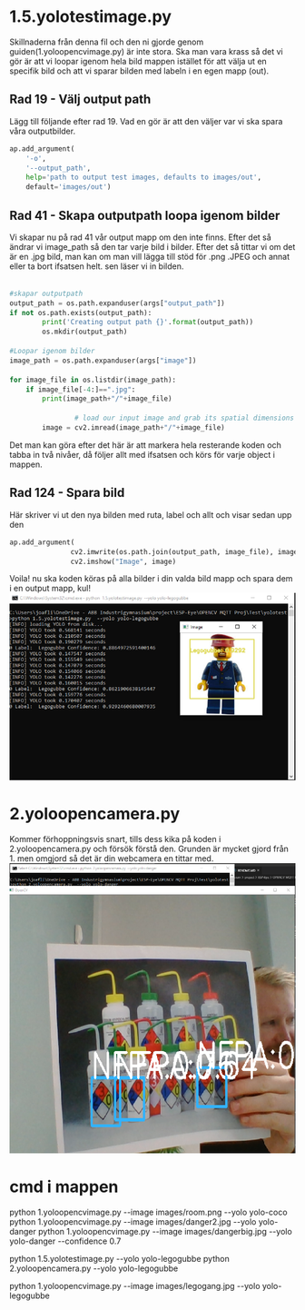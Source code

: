 # 1.5.yolotestimage.py
Skillnaderna från denna fil och den ni gjorde genom guiden(1.yoloopencvimage.py) är inte stora. Ska man vara krass så det vi gör är att vi loopar igenom hela bild mappen istället för att välja ut en specifik bild och att vi sparar bilden med labeln i en egen mapp (out).
## Rad 19 - Välj output path
Lägg till följande efter rad 19. Vad en gör är att den väljer var vi ska spara våra outputbilder.
```python
ap.add_argument(
    '-o',
    '--output_path',
    help='path to output test images, defaults to images/out',
    default='images/out')
```
## Rad 41 - Skapa outputpath loopa igenom bilder
Vi skapar nu på rad 41 vår output mapp om den inte finns. Efter det så ändrar vi image_path så den tar varje bild i bilder. Efter det så tittar vi om det är en .jpg bild, man kan om man vill lägga till stöd för .png .JPEG och annat eller ta bort ifsatsen helt. sen läser vi in bilden.
```python

#skapar outputpath
output_path = os.path.expanduser(args["output_path"])
if not os.path.exists(output_path):
        print('Creating output path {}'.format(output_path))
        os.mkdir(output_path)

#Loopar igenom bilder 
image_path = os.path.expanduser(args["image"])

for image_file in os.listdir(image_path):
    if image_file[-4:]==".jpg":
        print(image_path+"/"+image_file)
        
                # load our input image and grab its spatial dimensions
        image = cv2.imread(image_path+"/"+image_file)
```

Det man kan göra efter det här är att markera hela resterande koden och tabba in två nivåer, då följer allt med ifsatsen och körs för varje object i mappen.

## Rad 124 - Spara bild
Här skriver vi ut den nya bilden med ruta, label och allt och visar sedan  upp den


 ```python
ap.add_argument(
                cv2.imwrite(os.path.join(output_path, image_file), image)
                cv2.imshow("Image", image)
```


Voila! nu ska koden köras på alla bilder i din valda bild mapp och spara dem i en output mapp, kul!
![Legogubbe](https://github.com/abbjoafli/ComputerVision/blob/master/images/yolo1.5.PNG?raw=true)

# 2.yoloopencamera.py
Kommer förhoppningsvis snart, tills dess kika på koden i 2.yoloopencamera.py och försök förstå den. Grunden är mycket gjord från 1. men omgjord så det är din webcamera en tittar med.
![Danger](https://github.com/abbjoafli/ComputerVision/blob/master/images/yolo2.PNG?raw=true)

# cmd i mappen
python 1.yoloopencvimage.py --image images/room.png --yolo yolo-coco
python 1.yoloopencvimage.py --image images/danger2.jpg --yolo yolo-danger
python 1.yoloopencvimage.py --image images/dangerbig.jpg --yolo yolo-danger --confidence 0.7

python 1.5.yolotestimage.py  --yolo yolo-legogubbe
python 2.yoloopencamera.py  --yolo yolo-legogubbe

python 1.yoloopencvimage.py --image images/legogang.jpg --yolo yolo-legogubbe